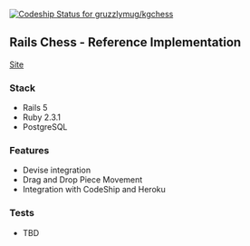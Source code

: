 [ ![Codeship Status for gruzzlymug/kgchess](https://app.codeship.com/projects/4dc0f630-f7c7-0135-2672-52f56c03f5c1/status?branch=master)](https://app.codeship.com/projects/277998)

## Rails Chess - Reference Implementation

[Site](https://kgchess.herokuapp.com)

### Stack

* Rails 5
* Ruby 2.3.1
* PostgreSQL

### Features

* Devise integration
* Drag and Drop Piece Movement
* Integration with CodeShip and Heroku

### Tests

* TBD
